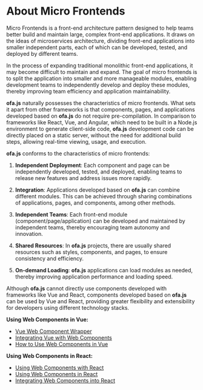 # About Micro Frontends

Micro Frontends is a front-end architecture pattern designed to help teams better build and maintain large, complex front-end applications. It draws on the ideas of microservices architecture, dividing front-end applications into smaller independent parts, each of which can be developed, tested, and deployed by different teams.

In the process of expanding traditional monolithic front-end applications, it may become difficult to maintain and expand. The goal of micro frontends is to split the application into smaller and more manageable modules, enabling development teams to independently develop and deploy these modules, thereby improving team efficiency and application maintainability.

**ofa.js** naturally possesses the characteristics of micro frontends. What sets it apart from other frameworks is that components, pages, and applications developed based on **ofa.js** do not require pre-compilation. In comparison to frameworks like React, Vue, and Angular, which need to be built in a Node.js environment to generate client-side code, **ofa.js** development code can be directly placed on a static server, without the need for additional build steps, allowing real-time viewing, usage, and execution.

**ofa.js** conforms to the characteristics of micro frontends:

1. **Independent Deployment**: Each component and page can be independently developed, tested, and deployed, enabling teams to release new features and address issues more rapidly.

2. **Integration**: Applications developed based on **ofa.js** can combine different modules. This can be achieved through sharing combinations of applications, pages, and components, among other methods.

3. **Independent Teams**: Each front-end module (component/page/application) can be developed and maintained by independent teams, thereby encouraging team autonomy and innovation.

4. **Shared Resources**: In **ofa.js** projects, there are usually shared resources such as styles, components, and pages, to ensure consistency and efficiency.

5. **On-demand Loading**: **ofa.js** applications can load modules as needed, thereby improving application performance and loading speed.

Although **ofa.js** cannot directly use components developed with frameworks like Vue and React, components developed based on **ofa.js** can be used by Vue and React, providing greater flexibility and extensibility for developers using different technology stacks.

**Using Web Components in Vue:**

- [Vue Web Component Wrapper](https://github.com/vuejs/vue-web-component-wrapper)
- [Integrating Vue with Web Components](https://vuejs.org/v2/cookbook/packaging-sfc-for-npm.html#Using-with-vue-custom-element)
- [How to Use Web Components in Vue](https://www.robinwieruch.de/vue-web-components)

**Using Web Components in React:**
- [Using Web Components with React](https://reactjs.org/docs/web-components.html)
- [Using Web Components in React](https://alligator.io/react/using-web-components-in-react/)
- [Integrating Web Components into React](https://blog.bitsrc.io/integrating-web-components-in-react-17a52a6a28e4)

